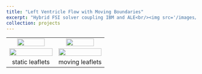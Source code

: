 ```yaml
---
title: "Left Ventricle Flow with Moving Boundaries"
excerpt: "Hybrid FSI solver coupling IBM and ALE<br/><img src='/images/heart.png' width="50%">"
collection: projects
---
```


<table>
 <tr align="center">
    <td width="50%"><img src="https://github.com/user-attachments/assets/ffa6a8c2-8333-4f96-81b7-6e4427bfe9dc" width="80%"></td>
    <td width="50%"><img src="https://github.com/user-attachments/assets/eb6829c8-659e-4a7b-9ec9-6d25ef3610e6" width="80%"></td>
 </tr>
 <tr align="center">
    <td width="50%"><img src="https://github.com/user-attachments/assets/3eac81e2-8d72-4a8b-9c7b-9b730e619b6c" width="100%"></td>
    <td width="50%"><img src="https://github.com/user-attachments/assets/60429d9d-1bc3-476b-83ad-3e00917f1f41" width="100%"></td>
 </tr> 
 <tr align="center">
   <td width="50%">static leaflets</td>
   <td width="50%">moving leaflets</td>   
 </tr>
</table>
